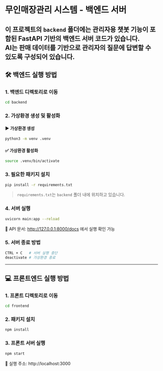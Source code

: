 # 무인매장관리 시스템 - 백엔드 서버

이 프로젝트의 `backend` 폴더에는 **관리자용 챗봇 기능**이 포함된 FastAPI 기반의 백엔드 서버 코드가 있습니다. <br>
AI는 **판매 데이터를 기반**으로 관리자의 질문에 답변할 수 있도록 구성되어 있습니다.
---

## 🛠️ 백엔드 실행 방법

### 1. 백엔드 디렉토리로 이동
```bash
cd backend
```

### 2. 가상환경 생성 및 활성화
#### ▶️ 가상환경 생성
```bash
python3 -m venv .venv  
```

#### ✅ 가상환경 활성화
```bash
source .venv/bin/activate
```

### 3. 필요한 패키지 설치
```bash
pip install -r requirements.txt
```

> `requirements.txt`는 `backend` 폴더 내에 위치하고 있습니다.

### 4. 서버 실행
```bash
uvicorn main:app --reload
```
🔗 API 문서: http://127.0.0.1:8000/docs 에서 실행 확인 가능

### 5. 서버 종료 방법
```bash
CTRL + C   # 서버 실행 중단
deactivate # 가상환경 종료
```

---
## 💻 프론트엔드 실행 방법
### 1. 프론트 디렉토리로 이동
```bash
cd frontend
```

### 2. 패키지 설치
```bash
npm install
```

### 3. 프론트 서버 실행
```bash
npm start
```
🔗 실행 주소: http://localhost:3000

